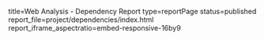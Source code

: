 title=Web Analysis - Dependency Report
type=reportPage
status=published
report_file=project/dependencies/index.html
report_iframe_aspectratio=embed-responsive-16by9
~~~~~~


